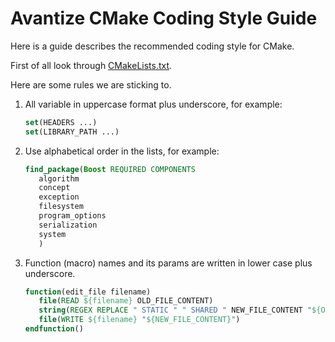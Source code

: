 # Avantize CMake Coding Style Guide

Here is a guide describes the recommended coding style for CMake.

First of all look through [CMakeLists.txt](src/CMakeLists.txt).

Here are some rules we are sticking to.

1. All variable in uppercase format plus underscore, for example:

   ``` cmake
   set(HEADERS ...)
   set(LIBRARY_PATH ...)
   ```

2. Use alphabetical order in the lists, for example:

   ``` cmake
   find_package(Boost REQUIRED COMPONENTS
      algorithm
      concept
      exception
      filesystem
      program_options
      serialization
      system
      )
   ```
3. Function (macro) names and its params are written in lower case plus underscore.

   ``` cmake
   function(edit_file filename)
      file(READ ${filename} OLD_FILE_CONTENT)
      string(REGEX REPLACE " STATIC " " SHARED " NEW_FILE_CONTENT "${OLD_FILE_CONTENT}")
      file(WRITE ${filename} "${NEW_FILE_CONTENT}")
   endfunction()
   ```
